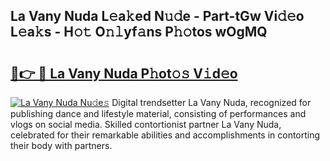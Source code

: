 ## La Vany Nuda L𝚎a𝚔ed N𝚞𝚍e - Part-tGw Vi𝚍𝚎o L𝚎a𝚔s - H𝚘𝚝 O𝚗𝚕yf𝚊ns P𝚑𝚘tos wOgMQ

# <h2><a href="http://kf6152.oniu.top/?m=La+Vany+Nuda">🔗👉 🔴 La Vany Nuda P𝚑ot𝚘𝚜 V𝚒d𝚎o</a></h2>

[![La Vany Nuda Nu𝚍e𝚜](https://i.imgur.com/0qMVB7G.gif)](http://kf6152.oniu.top/?m=La+Vany+Nuda)
Digital trendsetter La Vany Nuda, recognized for publishing dance and lifestyle material, consisting of performances and vlogs on social media. Skilled contortionist partner La Vany Nuda, celebrated for their remarkable abilities and accomplishments in contorting their body with partners.  
